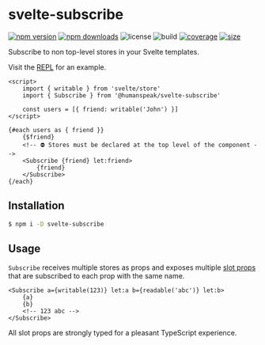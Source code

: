 # svelte-subscribe

[![npm version](http://img.shields.io/npm/v/svelte-subscribe.svg)](https://www.npmjs.com/package/svelte-subscribe)
[![npm downloads](https://img.shields.io/npm/dm/svelte-subscribe.svg)](https://www.npmjs.com/package/svelte-subscribe)
![license](https://img.shields.io/npm/l/svelte-subscribe)
![build](https://img.shields.io/github/actions/workflow/status/bryanmylee/svelte-subscribe/publish.yml)
[![coverage](https://coveralls.io/repos/github/bryanmylee/svelte-subscribe/badge.svg?branch=main)](https://coveralls.io/github/bryanmylee/svelte-subscribe?branch=main)
[![size](https://img.shields.io/bundlephobia/min/svelte-subscribe)](https://bundlephobia.com/result?p=svelte-subscribe)

Subscribe to non top-level stores in your Svelte templates.

Visit the [REPL](https://svelte.dev/repl/d1bb4f2249f54790934066edf63cb5cc?version=3.48.0) for an example.

```svelte
<script>
    import { writable } from 'svelte/store'
    import { Subscribe } from '@humanspeak/svelte-subscribe'

    const users = [{ friend: writable('John') }]
</script>

{#each users as { friend }}
    {$friend}
    <!-- ⛔ Stores must be declared at the top level of the component -->
    <Subscribe {friend} let:friend>
        {friend}
    </Subscribe>
{/each}
```

## Installation

```bash
$ npm i -D svelte-subscribe
```

## Usage

`Subscribe` receives multiple stores as props and exposes multiple [slot props](https://svelte.dev/tutorial/slot-props) that are subscribed to each prop with the same name.

```svelte
<Subscribe a={writable(123)} let:a b={readable('abc')} let:b>
    {a}
    {b}
    <!-- 123 abc -->
</Subscribe>
```

All slot props are strongly typed for a pleasant TypeScript experience.
